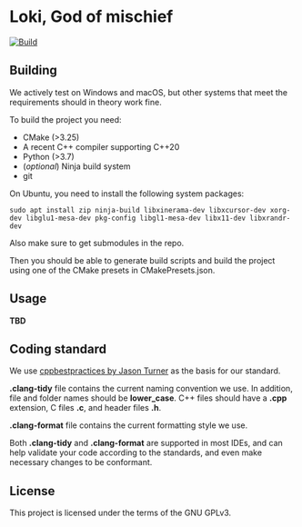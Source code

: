# Loki, God of mischief

[![Build](https://github.com/Immortals-Robotics/Loki/actions/workflows/build.yml/badge.svg)](https://github.com/Immortals-Robotics/Loki/actions/workflows/build.yml)

## Building
We actively test on Windows and macOS, but other systems that meet the requirements should in theory work fine.

To build the project you need:
* CMake (>3.25)
* A recent C++ compiler supporting C++20
* Python (>3.7)
* (*optional*) Ninja build system
* git

On Ubuntu, you need to install the following system packages:
```shell
sudo apt install zip ninja-build libxinerama-dev libxcursor-dev xorg-dev libglu1-mesa-dev pkg-config libgl1-mesa-dev libx11-dev libxrandr-dev
```

Also make sure to get submodules in the repo.

Then you should be able to generate build scripts and build the project using one of the CMake presets in CMakePresets.json.

## **Usage**
**TBD**

## **Coding standard**
We use [cppbestpractices by Jason Turner](https://lefticus.gitbooks.io/cpp-best-practices/content/) as the basis for our standard.

**.clang-tidy** file contains the current naming convention we use. In addition, file and folder names should be **lower_case**. C++ files should have a **.cpp** extension, C files **.c**, and header files **.h**.

**.clang-format** file contains the current formatting style we use.

Both **.clang-tidy** and **.clang-format** are supported in most IDEs, and can help validate your code according to the standards, and even make necessary changes to be conformant.

## **License**
This project is licensed under the terms of the GNU GPLv3.

